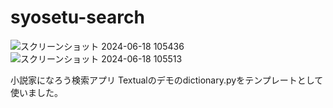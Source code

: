# syosetu-search
![スクリーンショット 2024-06-18 105436](https://github.com/RottenCarrot21/syosetu-search/assets/139256091/be088ac1-c79c-49eb-a96f-a524716c1698)
![スクリーンショット 2024-06-18 105513](https://github.com/RottenCarrot21/syosetu-search/assets/139256091/7b9b507e-d16c-47d9-ae27-c87e409ab1b4)

小説家になろう検索アプリ
Textualのデモのdictionary.pyをテンプレートとして使いました。
